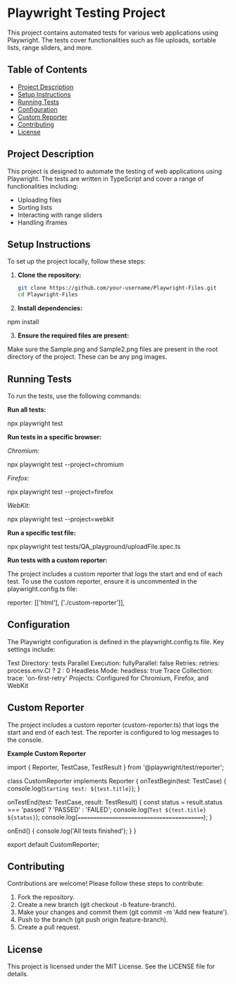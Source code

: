 # Playwright Testing Project

This project contains automated tests for various web applications using Playwright. The tests cover functionalities such as file uploads, sortable lists, range sliders, and more.

## Table of Contents

- [Project Description](#project-description)
- [Setup Instructions](#setup-instructions)
- [Running Tests](#running-tests)
- [Configuration](#configuration)
- [Custom Reporter](#custom-reporter)
- [Contributing](#contributing)
- [License](#license)

## Project Description

This project is designed to automate the testing of web applications using Playwright. The tests are written in TypeScript and cover a range of functionalities including:

- Uploading files
- Sorting lists
- Interacting with range sliders
- Handling iframes

## Setup Instructions

To set up the project locally, follow these steps:

1. **Clone the repository:**

   ```sh
   git clone https://github.com/your-username/Playwright-Files.git
   cd Playwright-Files

2. **Install dependencies:**

npm install

3. **Ensure the required files are present:**

Make sure the Sample.png and Sample2.png files are present in the root directory of the project. These can be any png images.

## Running Tests
To run the tests, use the following commands:

**Run all tests:**

npx playwright test

**Run tests in a specific browser:**

*Chromium:*

npx playwright test --project=chromium

*Firefox:*

npx playwright test --project=firefox

*WebKit:*

npx playwright test --project=webkit

**Run a specific test file:**

npx playwright test tests/QA_playground/uploadFile.spec.ts

**Run tests with a custom reporter:**

The project includes a custom reporter that logs the start and end of each test. To use the custom reporter, ensure it is uncommented in the playwright.config.ts file:

reporter: [['html'], ['./custom-reporter']],

## Configuration
The Playwright configuration is defined in the playwright.config.ts file. Key settings include:

Test Directory: tests
Parallel Execution: fullyParallel: false
Retries: retries: process.env.CI ? 2 : 0
Headless Mode: headless: true
Trace Collection: trace: 'on-first-retry'
Projects: Configured for Chromium, Firefox, and WebKit

## Custom Reporter
The project includes a custom reporter (custom-reporter.ts) that logs the start and end of each test. The reporter is configured to log messages to the console.

**Example Custom Reporter**

import { Reporter, TestCase, TestResult } from '@playwright/test/reporter';

class CustomReporter implements Reporter {
  onTestBegin(test: TestCase) {
    console.log(`Starting test: ${test.title}`);
  }

  onTestEnd(test: TestCase, result: TestResult) {
    const status = result.status === 'passed' ? 'PASSED' : 'FAILED';
    console.log(`Test ${test.title} ${status}`);
    console.log(`========================================`);
  }

  onEnd() {
    console.log('All tests finished');
  }
}

export default CustomReporter;

## Contributing
Contributions are welcome! Please follow these steps to contribute:

1. Fork the repository.
2. Create a new branch (git checkout -b feature-branch).
3. Make your changes and commit them (git commit -m 'Add new feature').
4. Push to the branch (git push origin feature-branch).
5. Create a pull request.

## License
This project is licensed under the MIT License. See the LICENSE file for details.


   
